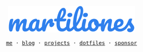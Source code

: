<p align="center">
  <img src="./logo.svg"> <br> <br>
  <samp>
    <a href="https://martilion.es">me</a> ·
    <a href="https://medium.com/@martiliones">blog</a> ·
    <a href="https://martilion.es/projects">projects</a> ·
    <a href="https://github.com/martiliones/dotfiles">dotfiles</a> ·
    <a href="https://patreon.com/martiliones">sponsor</a>
  </samp>
</p>
